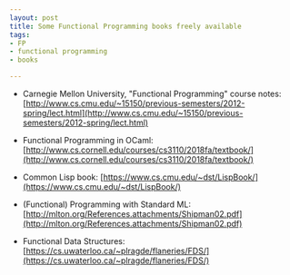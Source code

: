 ```yaml
---
layout: post
title: Some Functional Programming books freely available
tags:
- FP
- functional programming
- books

---
```


* Carnegie Mellon University, "Functional Programming" course notes: [http://www.cs.cmu.edu/~15150/previous-semesters/2012-spring/lect.html](http://www.cs.cmu.edu/~15150/previous-semesters/2012-spring/lect.html)

* Functional Programming in OCaml: [http://www.cs.cornell.edu/courses/cs3110/2018fa/textbook/](http://www.cs.cornell.edu/courses/cs3110/2018fa/textbook/)

* Common Lisp book: [https://www.cs.cmu.edu/~dst/LispBook/](https://www.cs.cmu.edu/~dst/LispBook/)

* (Functional) Programming with Standard ML: [http://mlton.org/References.attachments/Shipman02.pdf](http://mlton.org/References.attachments/Shipman02.pdf)

* Functional Data Structures: [https://cs.uwaterloo.ca/~plragde/flaneries/FDS/](https://cs.uwaterloo.ca/~plragde/flaneries/FDS/)
